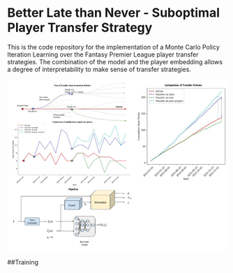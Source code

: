 # Better Late than Never - Suboptimal Player Transfer Strategy

This is the code repository for the implementation of a Monte Carlo Policy Iteration Learning over the Fantasy Premier League player transfer strategies. The combination of the model and the player embedding allows a degree of interpretability to make sense of transfer strategies.

![](readme_plot.png)

##Training
